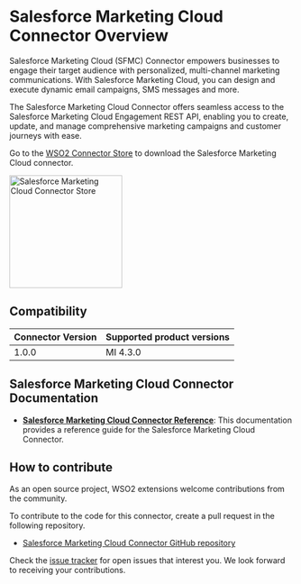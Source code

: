 # Salesforce Marketing Cloud Connector Overview

Salesforce Marketing Cloud (SFMC) Connector empowers businesses to engage their target audience with personalized, multi-channel marketing communications. With Salesforce Marketing Cloud, you can design and execute dynamic email campaigns, SMS messages and more.

The Salesforce Marketing Cloud Connector offers seamless access to the Salesforce Marketing Cloud Engagement REST API, enabling you to create, update, and manage comprehensive marketing campaigns and customer journeys with ease.

Go to the <a target="_blank" href="https://store.wso2.com/connector/mi-connector-salesforcemarketingcloud">WSO2 Connector Store</a> to download the Salesforce Marketing Cloud connector.

<img src="{{base_path}}/assets/img/integrate/connectors/salesforce-marketing-store.png" title="Salesforce Marketing Cloud Connector Store" width="200" alt="Salesforce Marketing Cloud Connector Store"/>

## Compatibility

| Connector Version | Supported product versions |
|-------------------|-------------|
| 1.0.0             | MI 4.3.0 |

## Salesforce Marketing Cloud Connector Documentation

* **[Salesforce Marketing Cloud Connector Reference]({{base_path}}/en/reference/connectors/salesforce-marketing-cloud-connector/salesforce-marketing-cloud-configuration.md/)**: This documentation provides a reference guide for the Salesforce Marketing Cloud Connector.

## How to contribute

As an open source project, WSO2 extensions welcome contributions from the community. 

To contribute to the code for this connector, create a pull request in the following repository. 

* [Salesforce Marketing Cloud Connector GitHub repository](https://github.com/wso2-extensions/mi-connector-salesforcemarketingcloud)

Check the [issue tracker](https://github.com/wso2/micro-integrator/issues) for open issues that interest you. We look forward to receiving your contributions.
